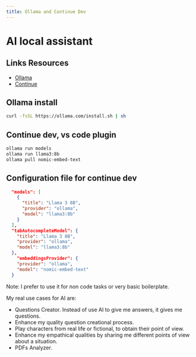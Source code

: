 ```yaml
---
title: Ollama and Continue Dev
---
```


# AI local assistant

## Links Resources
* [Ollama](https://ollama.com)
* [Continue](https://continue.dev)

## Ollama install
````bash
curl -fsSL https://ollama.com/install.sh | sh
````

## Continue dev, vs code plugin
````bash
ollama run models
ollama run llama3:8b
ollama pull nomic-embed-text
````

## Configuration file for continue dev
````json
  "models": [
    {
      "title": "Llama 3 8B",
      "provider": "ollama",
      "model": "llama3:8b"
    }
  ],
  "tabAutocompleteModel": {
    "title": "Llama 3 8B",
    "provider": "ollama",
    "model": "llama3:8b"
  },
    "embeddingsProvider": {
    "provider": "ollama",
    "model": "nomic-embed-text"
  }
````

Note: I prefer to use it for non code tasks or very basic boilerplate.

My real use cases for AI are:
* Questions Creator. Instead of use AI to give me answers, it gives me questions.
* Enhance my quality question creational process.
* Play characters from real life or fictional, to obtain their point of view.
* Enhance my empathical qualities by sharing me different points of view about a situation.
* PDFs Analyzer.

